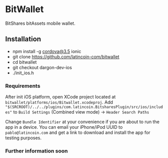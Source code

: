 BitWallet
=========

BitShares bitAssets mobile wallet.

## Installation
- npm install -g cordova@3.5 ionic
- git clone https://github.com/latincoin-com/bitwallet
- cd bitwallet
- git checkout dargon-dev-ios
- ./init_ios.h

### Requirements
After init iOS platform, open XCode project located at `bitwallet/platforms/ios/Bitwallet.xcodeproj`.
Add `"$(SRCROOT)/../../plugins/com.latincoin.BitsharesPlugin/src/ios/includes"` to `Build Settings` (Combined view mode) -> `Header Search Paths`

Change `Bundle Identifier` at your convenience if you are about to run the app in a device.
You can email your iPhone/iPod UUID to `pablo@latincoin.com` and get a link to download and install the app for testing purposes.

### Further information soon